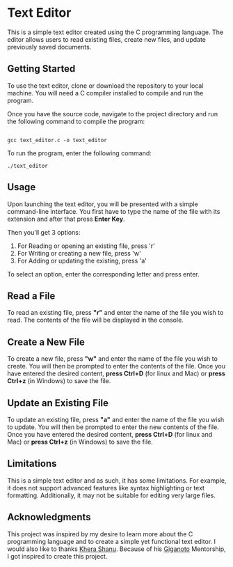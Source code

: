 # Text Editor

This is a simple text editor created using the C programming language. The editor allows users to read existing files, create new files, and update previously saved documents.

## Getting Started

To use the text editor, clone or download the repository to your local machine. You will need a C compiler installed to compile and run the program.

Once you have the source code, navigate to the project directory and run the following command to compile the program:

```

gcc text_editor.c -o text_editor

```

To run the program, enter the following command:

```
./text_editor

```

## Usage

Upon launching the text editor, you will be presented with a simple command-line interface. You first have to type the name of the file with its extension and after that press **Enter Key**.

Then you'll get 3 options:

1. For Reading or opening an existing file, press 'r'
2. For Writing or creating a new file, press 'w'
3. For Adding or updating the existing, press 'a'

To select an option, enter the corresponding letter and press enter.

## Read a File

To read an existing file, press **"r"** and enter the name of the file you wish to read. The contents of the file will be displayed in the console.

## Create a New File
To create a new file, press **"w"** and enter the name of the file you wish to create. You will then be prompted to enter the contents of the file. Once you have entered the desired content, **press Ctrl+D** (for linux and Mac) or **press Ctrl+z** (in Windows) to save the file.

## Update an Existing File

To update an existing file, press **"a"** and enter the name of the file you wish to update. You will then be prompted to enter the new contents of the file. Once you have entered the desired content, **press Ctrl+D** (for linux and Mac) or **press Ctrl+z** (in Windows) to save the file.

## Limitations

This is a simple text editor and as such, it has some limitations. For example, it does not support advanced features like syntax highlighting or text formatting. Additionally, it may not be suitable for editing very large files.

## Acknowledgments
This project was inspired by my desire to learn more about the C programming language and to create a simple yet functional text editor. I would also like to thanks [Khera Shanu](https://twitter.com/kherashanu). Because of his [Giganoto](https://www.giganoto.com/post) Mentorship, I got inspired to create this project.
